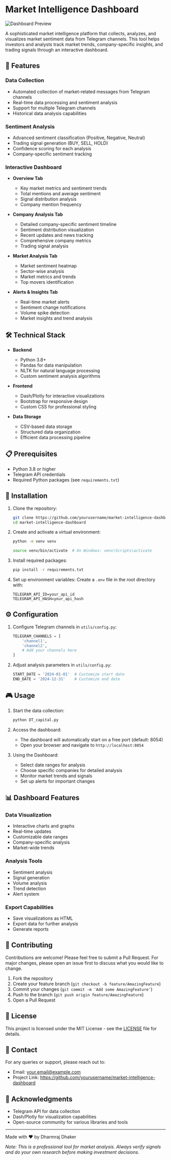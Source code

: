 # Market Intelligence Dashboard

![Dashboard Preview](<img width="1440" alt="Screenshot 2025-05-12 at 6 02 41 PM" src="https://github.com/user-attachments/assets/b21ac11f-3f8d-4782-95bb-cff1fa222d8d" />)

A sophisticated market intelligence platform that collects, analyzes, and visualizes market sentiment data from Telegram channels. This tool helps investors and analysts track market trends, company-specific insights, and trading signals through an interactive dashboard.

## 🌟 Features

### Data Collection
- Automated collection of market-related messages from Telegram channels
- Real-time data processing and sentiment analysis
- Support for multiple Telegram channels
- Historical data analysis capabilities

### Sentiment Analysis
- Advanced sentiment classification (Positive, Negative, Neutral)
- Trading signal generation (BUY, SELL, HOLD)
- Confidence scoring for each analysis
- Company-specific sentiment tracking

### Interactive Dashboard
- **Overview Tab**
  - Key market metrics and sentiment trends
  - Total mentions and average sentiment
  - Signal distribution analysis
  - Company mention frequency

- **Company Analysis Tab**
  - Detailed company-specific sentiment timeline
  - Sentiment distribution visualization
  - Recent updates and news tracking
  - Comprehensive company metrics
  - Trading signal analysis

- **Market Analysis Tab**
  - Market sentiment heatmap
  - Sector-wise analysis
  - Market metrics and trends
  - Top movers identification

- **Alerts & Insights Tab**
  - Real-time market alerts
  - Sentiment change notifications
  - Volume spike detection
  - Market insights and trend analysis

## 🛠️ Technical Stack

- **Backend**
  - Python 3.8+
  - Pandas for data manipulation
  - NLTK for natural language processing
  - Custom sentiment analysis algorithms

- **Frontend**
  - Dash/Plotly for interactive visualizations
  - Bootstrap for responsive design
  - Custom CSS for professional styling

- **Data Storage**
  - CSV-based data storage
  - Structured data organization
  - Efficient data processing pipeline

## 📋 Prerequisites

- Python 3.8 or higher
- Telegram API credentials
- Required Python packages (see `requirements.txt`)

## 🚀 Installation

1. Clone the repository:
   ```bash
   git clone https://github.com/yourusername/market-intelligence-dashboard.git
   cd market-intelligence-dashboard
   ```

2. Create and activate a virtual environment:
   ```bash
   python -m venv venv

   source venv/bin/activate  # On Windows: venv\Scripts\activate
   ```

3. Install required packages:
   ```bash
   pip install -r requirements.txt
   ```

4. Set up environment variables:
   Create a `.env` file in the root directory with:
   ```
   TELEGRAM_API_ID=your_api_id
   TELEGRAM_API_HASH=your_api_hash
   ```

## ⚙️ Configuration

1. Configure Telegram channels in `utils/config.py`:
   ```python
   TELEGRAM_CHANNELS = [
       'channel1',
       'channel2',
       # Add your channels here
   ]
   ```

2. Adjust analysis parameters in `utils/config.py`:
   ```python
   START_DATE = '2024-01-01'  # Customize start date
   END_DATE = '2024-12-31'    # Customize end date
   ```

## 🎮 Usage

1. Start the data collection:
   ```bash
   python DT_capital.py
   ```

2. Access the dashboard:
   - The dashboard will automatically start on a free port (default: 8054)
   - Open your browser and navigate to `http://localhost:8054`

3. Using the Dashboard:
   - Select date ranges for analysis
   - Choose specific companies for detailed analysis
   - Monitor market trends and signals
   - Set up alerts for important changes

## 📊 Dashboard Features

### Data Visualization
- Interactive charts and graphs
- Real-time updates
- Customizable date ranges
- Company-specific analysis
- Market-wide trends

### Analysis Tools
- Sentiment analysis
- Signal generation
- Volume analysis
- Trend detection
- Alert system

### Export Capabilities
- Save visualizations as HTML
- Export data for further analysis
- Generate reports

## 🤝 Contributing

Contributions are welcome! Please feel free to submit a Pull Request. For major changes, please open an issue first to discuss what you would like to change.

1. Fork the repository
2. Create your feature branch (`git checkout -b feature/AmazingFeature`)
3. Commit your changes (`git commit -m 'Add some AmazingFeature'`)
4. Push to the branch (`git push origin feature/AmazingFeature`)
5. Open a Pull Request

## 📝 License

This project is licensed under the MIT License - see the [LICENSE](LICENSE) file for details.

## 📧 Contact

For any queries or support, please reach out to:
- Email: your.email@example.com
- Project Link: https://github.com/yourusername/market-intelligence-dashboard

## 🙏 Acknowledgments

- Telegram API for data collection
- Dash/Plotly for visualization capabilities
- Open-source community for various libraries and tools

---

Made with ❤️ by Dharmraj Dhaker

*Note: This is a professional tool for market analysis. Always verify signals and do your own research before making investment decisions.* 
